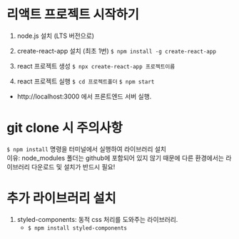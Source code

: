 # 리액트 프로젝트 시작하기

1. node.js 설치 (LTS 버전으로)

2. create-react-app 설치 (최초 1번)
   `$ npm install -g create-react-app`

3. react 프로젝트 생성
   `$ npx create-react-app 프로젝트이름`

4. react 프로젝트 실행
   `$ cd 프로젝트폴더`
   `$ npm start`

- http://localhost:3000 에서 프론트엔드 서버 실행.

# git clone 시 주의사항

`$ npm install`
명령을 터미널에서 실행하여 라이브러리 설치<br>
이유: node_modules 폴더는 github에 포함되어 있지 않기 때문에 다른 환경에서는 라이브러리 다운로드 및 설치가 반드시 필요!

# 추가 라이브러리 설치

1. styled-components: 동적 css 처리를 도와주는 라이브러리.
   - `$ npm install styled-components`
